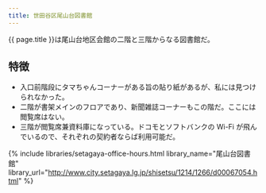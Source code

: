 ```yaml
---
title: 世田谷区尾山台図書館
---
```


{{ page.title }}は尾山台地区会館の二階と三階からなる図書館だ。

## 特徴

* 入口前階段にタマちゃんコーナーがある旨の貼り紙があるが、私には見つけられなかった。
* 二階が書架メインのフロアであり、新聞雑誌コーナーもこの階だ。ここには閲覧席はない。
* 三階が閲覧席兼資料庫になっている。ドコモとソフトバンクの Wi-Fi が飛んでいるので、それぞれの契約者ならば利用可能だ。

{% include libraries/setagaya-office-hours.html
    library_name="尾山台図書館"
    library_url="http://www.city.setagaya.lg.jp/shisetsu/1214/1266/d00067054.html" %}

